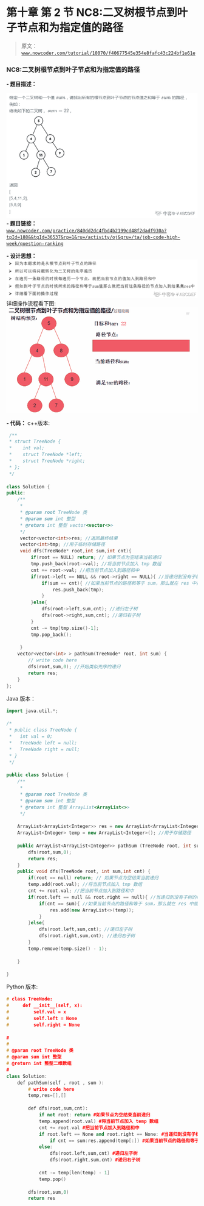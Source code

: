 # 第十章 第 2 节 NC8:二叉树根节点到叶子节点和为指定值的路径

> 原文：[`www.nowcoder.com/tutorial/10070/f40677545e354e8fafc43c224bf1e61e`](https://www.nowcoder.com/tutorial/10070/f40677545e354e8fafc43c224bf1e61e)

### NC8:二叉树根节点到叶子节点和为指定值的路径

**- 题目描述：**

![图片说明](img/50928d8f18b49d10a8888811a3f3b54b.png "图片标题")
**- 题目链接：**
[`www.nowcoder.com/practice/840dd2dc4fbd4b2199cd48f2dadf930a?tpId=188&&tqId=36537&rp=1&ru=/activity/oj&qru=/ta/job-code-high-week/question-ranking`](https://www.nowcoder.com/practice/840dd2dc4fbd4b2199cd48f2dadf930a?tpId=188&&tqId=36537&rp=1&ru=/activity/oj&qru=/ta/job-code-high-week/question-ranking)

**- 设计思想：**
![图片说明](img/6747d9497316ae8672f8646e084f0fff.png "图片标题")
详细操作流程看下图:
![图片说明](img/e795fbbea7a168bcceb25b989eab846a.png "图片标题")

**- 代码：**
c++版本:

```cpp
 /**
 * struct TreeNode {
 *    int val;
 *    struct TreeNode *left;
 *    struct TreeNode *right;
 * };
 */

class Solution {
public:
    /**
     * 
     * @param root TreeNode 类 
     * @param sum int 整型 
     * @return int 整型 vector<vector<>>
     */
     vector<vector<int>>res; //返回最终结果
     vector<int>tmp; //用于临时存储路径
     void dfs(TreeNode* root,int sum,int cnt){
         if(root == NULL) return; // 如果节点为空结束当前递归
         tmp.push_back(root->val); //将当前节点加入 tmp 数组
         cnt += root->val; //把当前节点加入到路径和中
         if(root->left == NULL && root->right == NULL){ //当递归到没有子树的时候就需要判断
             if(sum == cnt){ //如果当前节点的路径和等于 sum，那么就在 res 中插入 tmp
                 res.push_back(tmp);
             }
         }else{              
             dfs(root->left,sum,cnt); //递归左子树
             dfs(root->right,sum,cnt); //递归右子树
         }
         cnt -= tmp[tmp.size()-1]; 
         tmp.pop_back();

     }
    vector<vector<int> > pathSum(TreeNode* root, int sum) {
        // write code here
        dfs(root,sum,0); //开始类似先序的递归
        return res;    
    }
};

```

Java 版本：

```cpp
import java.util.*;

/*
 * public class TreeNode {
 *   int val = 0;
 *   TreeNode left = null;
 *   TreeNode right = null;
 * }
 */

public class Solution {
    /**
     * 
     * @param root TreeNode 类 
     * @param sum int 整型 
     * @return int 整型 ArrayList<ArrayList<>>
     */

    ArrayList<ArrayList<Integer>> res = new ArrayList<ArrayList<Integer>>(); //用于存储结果
    ArrayList<Integer> temp = new ArrayList<Integer>(); //用于存储路径

    public ArrayList<ArrayList<Integer>> pathSum (TreeNode root, int sum) {
        dfs(root,sum,0);
        return res;    
    }
    public void dfs(TreeNode root, int sum,int cnt) {
        if(root == null) return; // 如果节点为空结束当前递归
        temp.add(root.val); //将当前节点加入 tmp 数组
        cnt += root.val; //把当前节点加入到路径和中
        if(root.left == null && root.right == null){ //当递归到没有子树的时候就需要判断
            if(cnt == sum){ //如果当前节点的路径和等于 sum，那么就在 res 中插入 tmp
                res.add(new ArrayList<>(temp));
            }
        }else{
            dfs(root.left,sum,cnt); //递归左子树
            dfs(root.right,sum,cnt); //递归右子树
        }
        temp.remove(temp.size() - 1);

    }

}

```

Python 版本:

```cpp
# class TreeNode:
#     def __init__(self, x):
#         self.val = x
#         self.left = None
#         self.right = None

#
# 
# @param root TreeNode 类 
# @param sum int 整型 
# @return int 整型二维数组
#
class Solution:
    def pathSum(self , root , sum ):
        # write code here
        temp,res=[],[] 

        def dfs(root,sum,cnt):
            if not root: return #如果节点为空结束当前递归
            temp.append(root.val) #将当前节点加入 temp 数组
            cnt += root.val #把当前节点加入到路径和中
            if root.left == None and root.right == None: #当递归到没有子树的时候就需要判断
                if cnt == sum:res.append(temp[:]) #如果当前节点的路径和等于 sum，那么就在 res 中插入 tmp
            else:
                dfs(root.left,sum,cnt) #递归左子树
                dfs(root.right,sum,cnt) #递归右子树

            cnt -= temp[len(temp) - 1]
            temp.pop()

        dfs(root,sum,0)
        return res

```